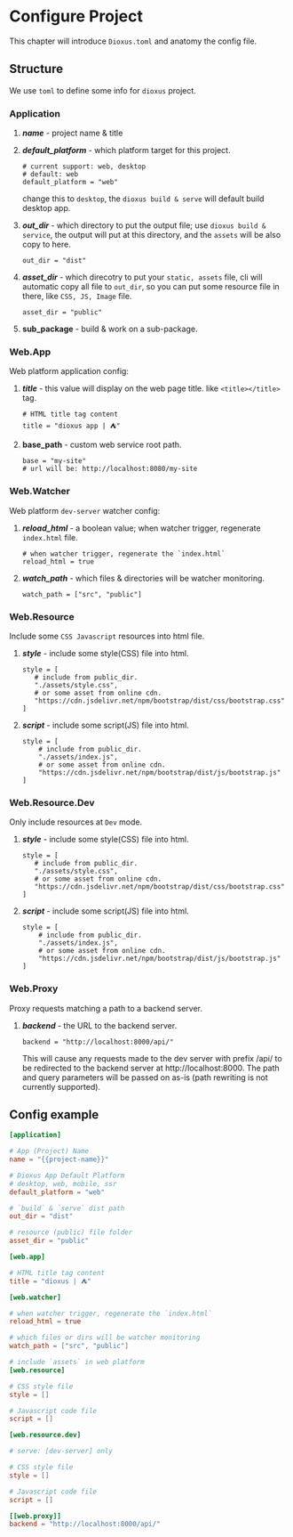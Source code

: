 # Configure Project

This chapter will introduce `Dioxus.toml` and anatomy the config file.

## Structure

We use `toml` to define some info for `dioxus` project.

### Application

1. ***name*** - project name & title
2. ***default_platform*** - which platform target for this project.
   ```
   # current support: web, desktop
   # default: web
   default_platform = "web"
   ```
   change this to `desktop`, the `dioxus build & serve` will default build desktop app.
3. ***out_dir*** - which directory to put the output file; use `dioxus build & service`, the output will put at this directory, and the `assets` will be also copy to here.
    ```
    out_dir = "dist"
    ```
4. ***asset_dir*** - which direcotry to put your `static, assets` file, cli will automatic copy all file to `out_dir`, so you can put some resource file in there, like `CSS, JS, Image` file.
   ```
   asset_dir = "public"
   ```

5. **sub_package** - build & work on a sub-package.

### Web.App

Web platform application config:

1. ***title*** - this value will display on the web page title. like `<title></title>` tag.
   ```
   # HTML title tag content
   title = "dioxus app | ⛺"
   ```

 2. **base_path** - custom web service root path.

    ```
    base = "my-site"
    # url will be: http://localhost:8080/my-site
    ```

### Web.Watcher

Web platform `dev-server` watcher config:

1. ***reload_html*** - a boolean value; when watcher trigger, regenerate `index.html` file.
   ```
   # when watcher trigger, regenerate the `index.html`
   reload_html = true
   ```
2. ***watch_path*** - which files & directories will be watcher monitoring.
   ```
   watch_path = ["src", "public"]
   ```

### Web.Resource

Include some `CSS Javascript` resources into html file.

1. ***style*** - include some style(CSS) file into html.
   ```
   style = [
      # include from public_dir.
      "./assets/style.css",
      # or some asset from online cdn.
      "https://cdn.jsdelivr.net/npm/bootstrap/dist/css/bootstrap.css"
   ]
   ```
2. ***script*** - include some script(JS) file into html.
    ```
    style = [
        # include from public_dir.
        "./assets/index.js",
        # or some asset from online cdn.
        "https://cdn.jsdelivr.net/npm/bootstrap/dist/js/bootstrap.js"
    ]
   ```

### Web.Resource.Dev

Only include resources at `Dev` mode.

1. ***style*** - include some style(CSS) file into html.
   ```
   style = [
      # include from public_dir.
      "./assets/style.css",
      # or some asset from online cdn.
      "https://cdn.jsdelivr.net/npm/bootstrap/dist/css/bootstrap.css"
   ]
   ```
2. ***script*** - include some script(JS) file into html.
    ```
    style = [
        # include from public_dir.
        "./assets/index.js",
        # or some asset from online cdn.
        "https://cdn.jsdelivr.net/npm/bootstrap/dist/js/bootstrap.js"
    ]
   ```

### Web.Proxy

Proxy requests matching a path to a backend server.

1. ***backend*** - the URL to the backend server.
   ```
   backend = "http://localhost:8000/api/"
   ```
   This will cause any requests made to the dev server with prefix /api/ to be redirected to the backend server at http://localhost:8000. The path and query parameters will be passed on as-is (path rewriting is not currently supported).

## Config example

```toml
[application]

# App (Project) Name
name = "{{project-name}}"

# Dioxus App Default Platform
# desktop, web, mobile, ssr
default_platform = "web"

# `build` & `serve` dist path
out_dir = "dist"

# resource (public) file folder
asset_dir = "public"

[web.app]

# HTML title tag content
title = "dioxus | ⛺"

[web.watcher]

# when watcher trigger, regenerate the `index.html`
reload_html = true

# which files or dirs will be watcher monitoring
watch_path = ["src", "public"]

# include `assets` in web platform
[web.resource]

# CSS style file
style = []

# Javascript code file
script = []

[web.resource.dev]

# serve: [dev-server] only

# CSS style file
style = []

# Javascript code file
script = []

[[web.proxy]]
backend = "http://localhost:8000/api/"
```
